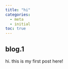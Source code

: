 ```yaml
---
title: "hi"
categories: 
  - meta
  - initial
toc: true
---
```


## blog.1

hi. this is my first post here!